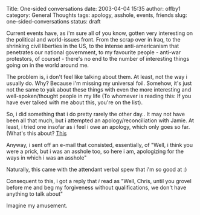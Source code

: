 Title: One-sided conversations
date: 2003-04-04 15:35
author: offby1
category: General Thoughts
tags: apology, asshole, events, friends
slug: one-sided-conversations
status: draft

Current events have, as i'm sure all of you know, gotten very interesting on the political and world-issues front. From the scrap over in Iraq, to the shrinking civil liberties in the US, to the intense anti-americanism that penetrates our national government, to my favourite people - anti-war protestors, of course! - there's no end to the number of interesting things going on in the world around me.

The problem is, i don't feel like talking about them. At least, not the way i usually do. Why? Because i'm missing my universal foil. Somehow, it's just not the same to yak about these things with even the more interesting and well-spoken/thought people in my life (To whomever is reading this: If you have ever talked with me about this, you're on the list).

So, i did something that i do pretty rarely the other day.. It may not have been all that much, but i attempted an apology/reconciliation with Jamie. At least, i tried one insofar as i feel i owe an apology, which only goes so far. (What's this about? [This](/backlog/2002/12/01/dot-dot-dot/)

Anyway, i sent off an e-mail that consisted, essentially, of "Well, i think you were a prick, but i was an asshole too, so here i am, apologizing for the ways in which i was an asshole"

Naturally, this came with the attendant verbal spew that i'm so good at :)

Consequent to this, i got a reply that *i* read as "Well, Chris, until you grovel before me and beg my forgiveness without qualifications, we don't have anything to talk about"

Imagine my amusement.

